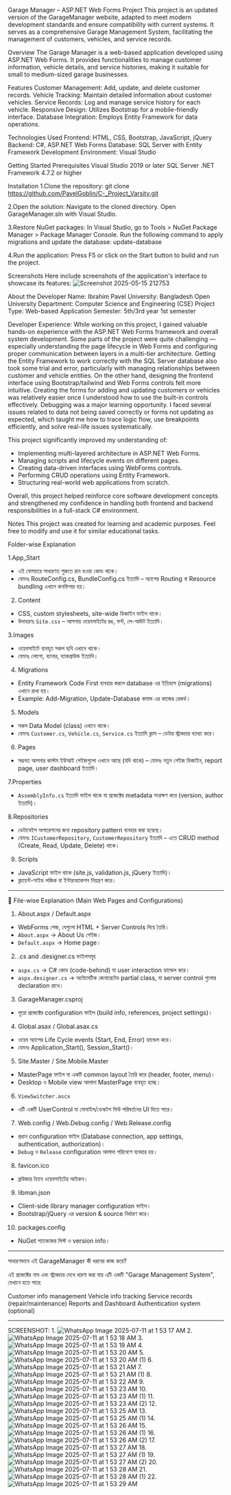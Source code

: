 Garage Manager – ASP.NET Web Forms Project
This project is an updated version of the GarageManager website, adapted to meet modern development standards and ensure compatibility with current systems. It serves as a comprehensive Garage Management System, facilitating the management of customers, vehicles, and service records.


Overview
The Garage Manager is a web-based application developed using ASP.NET Web Forms. It provides functionalities to manage customer information, vehicle details, and service histories, making it suitable for small to medium-sized garage businesses.



Features
Customer Management: Add, update, and delete customer records.
Vehicle Tracking: Maintain detailed information about customer vehicles.
Service Records: Log and manage service history for each vehicle.
Responsive Design: Utilizes Bootstrap for a mobile-friendly interface.
Database Integration: Employs Entity Framework for data operations.



Technologies Used
Frontend: HTML, CSS, Bootstrap, JavaScript, jQuery
Backend: C#, ASP.NET Web Forms
Database: SQL Server with Entity Framework
Development Environment: Visual Studio



Getting Started
Prerequisites
Visual Studio 2019 or later
SQL Server
.NET Framework 4.7.2 or higher







Installation
1.Clone the repository:
git clone https://github.com/PavelGoblin/C-_Project_Varsity.git

2.Open the solution:
Navigate to the cloned directory.
Open GarageManager.sln with Visual Studio.

3.Restore NuGet packages:
In Visual Studio, go to Tools > NuGet Package Manager > Package Manager Console.
Run the following command to apply migrations and update the database:
update-database

4.Run the application:
Press F5 or click on the Start button to build and run the project.









Screenshots
Here include screenshots of the application's interface  to showcase its features:
![Screenshot 2025-05-15 212753](https://github.com/user-attachments/assets/dd7ec132-f11c-4199-a814-34d3baa1982b)





About the Developer
Name: Ibrahim Pavel
University: Bangladesh Open University
Department: Computer Science and Engineering (CSE)
Project Type: Web-based Application
Semester: 5th/3rd year 1st semester






Developer Experience:
While working on this project, I gained valuable hands-on experience with the ASP.NET Web Forms framework and overall system development.
Some parts of the project were quite challenging — especially understanding the page lifecycle in Web Forms and configuring proper communication between layers in a multi-tier architecture. Getting the Entity Framework to work correctly with the SQL Server database also took some trial and error, particularly with managing relationships between customer and vehicle entities.
On the other hand, designing the frontend interface using Bootstrap/tailwind and Web Forms controls felt more intuitive. Creating the forms for adding and updating customers or vehicles was relatively easier once I understood how to use the built-in controls effectively.
Debugging was a major learning opportunity. I faced several issues related to data not being saved correctly or forms not updating as expected, which taught me how to trace logic flow, use breakpoints efficiently, and solve real-life issues systematically.

This project significantly improved my understanding of:

- Implementing multi-layered architecture in ASP.NET Web Forms.
- Managing scripts and lifecycle events on different pages.
- Creating data-driven interfaces using WebForms controls.
- Performing CRUD operations using Entity Framework.
- Structuring real-world web applications from scratch.

Overall, this project helped reinforce core software development concepts and strengthened my confidence in handling both frontend and backend responsibilities in a full-stack C# environment.






Notes
This project was created for learning and academic purposes. Feel free to modify and use it for similar educational tasks.



Folder-wise Explanation

1.App_Start

* এই ফোল্ডারে সাধারণত শুরুতে রান হওয়া কোড থাকে।
* যেমনঃ RouteConfig.cs, BundleConfig.cs ইত্যাদি – অ্যাপের Routing বা Resource bundling এখানে কনফিগার হয়।

2. Content

* CSS, custom stylesheets, site-wide ডিজাইন ফাইল থাকে।
* উদাহরণঃ `Site.css` – আপনার ওয়েবসাইটের রঙ, ফন্ট, লে-আউট ইত্যাদি।

3.Images

* ওয়েবসাইটে ব্যবহৃত সকল ছবি এখানে থাকে।
* যেমনঃ লোগো, ব্যানার, ব্যাকগ্রাউন্ড ইত্যাদি।

 4. Migrations

* Entity Framework Code First ব্যবহার করলে database এর ইতিহাস (migrations) এখানে রাখা হয়।
* Example: Add-Migration, Update-Database কমান্ড এর কাজের রেকর্ড।

5. Models

* সকল Data Model (class) এখানে থাকে।
* যেমনঃ `Customer.cs`, `Vehicle.cs`, `Service.cs` ইত্যাদি ক্লাস – ডেটার স্ট্রাকচার ব্যাখ্যা করে।

6. Pages

* সম্ভবত আপনার কাস্টম ইউআই পেইজগুলো এখানে আছে (যদি থাকে) – যেমনঃ নতুন পেইজ ডিজাইন, report page, user dashboard ইত্যাদি।

7.Properties

* `AssemblyInfo.cs` ইত্যাদি ফাইল থাকে যা প্রজেক্টের metadata সংরক্ষণ করে (version, author ইত্যাদি)।

8.Repositories

* ডেটাবেইস অপারেশনের জন্য repository pattern ব্যবহার করা হয়েছে।
* যেমনঃ `ICustomerRepository`, `CustomerRepository` ইত্যাদি – এতে CRUD method (Create, Read, Update, Delete) থাকে।

9. Scripts

* JavaScript ফাইল থাকে (site.js, validation.js, jQuery ইত্যাদি)।
* ক্লায়েন্ট-সাইড লজিক বা ইন্টারঅ্যাকশন নিয়ন্ত্রণ করে।

---

📄 File-wise Explanation (Main Web Pages and Configurations)

  1)   About.aspx / Default.aspx

* WebForms পেজ, যেগুলো HTML + Server Controls দিয়ে তৈরি।
* `About.aspx` → About Us পেইজ।
* `Default.aspx` → Home page।

2)    .cs and .designer.cs ফাইলসমূহ

* `aspx.cs` → C# কোড (code-behind) যা user interaction হ্যান্ডেল করে।
* `aspx.designer.cs` → অটোমেটিক জেনারেটেড partial class, যা server control গুলোর declaration রাখে।

3)    GarageManager.csproj

* পুরো প্রজেক্টের configuration ফাইল (build info, references, project settings)।

4)   Global.asax / Global.asax.cs

* ওয়েব অ্যাপের Life Cycle events (Start, End, Error) হ্যান্ডেল করে।
* যেমনঃ Application\_Start(), Session\_Start()।

5)  Site.Master / Site.Mobile.Master

* MasterPage ফাইল যা একটি common layout তৈরি করে (header, footer, menu)।
* Desktop ও Mobile view আলাদা MasterPage ব্যবহৃত হচ্ছে।

6)     ViewSwitcher.ascx

* এটি একটি UserControl যা মোবাইল/ডেস্কটপ ভিউ পরিবর্তনের UI দিতে পারে।

7)    Web.config / Web.Debug.config / Web.Release.config

* প্রধান configuration ফাইল (Database connection, app settings, authentication, authorization)।
* `Debug` ও `Release` configuration আলাদা পরিবেশে ব্যবহার হয়।

8)   favicon.ico

* ব্রাউজার ট্যাবে ওয়েবসাইটের আইকন।

9)   libman.json

* Client-side library manager configuration ফাইল।
* Bootstrap/jQuery এর version & source নির্ধারণ করে।

10)   packages.config

* NuGet প্যাকেজের লিস্ট ও version info।

---

সাধারণভাবে এই GarageManager কী ধরনের কাজ করে?

এই প্রজেক্টের নাম এবং স্ট্রাকচার দেখে ধারণা করা যায় এটি একটি "Garage Management System", যেখানে হতে পারে:

Customer info management
Vehicle info tracking
Service records (repair/maintenance)
Reports and Dashboard
Authentication system (optional)

---




SCREENSHOT:
1.
![WhatsApp Image 2025-07-11 at 1 53 17 AM](https://github.com/user-attachments/assets/72dda45c-49d7-4994-80eb-b28570dbbc04)
2.
![WhatsApp Image 2025-07-11 at 1 53 18 AM](https://github.com/user-attachments/assets/62e3ecb3-7fbb-448c-a9b4-d4d9468b1d69)
3.
![WhatsApp Image 2025-07-11 at 1 53 19 AM](https://github.com/user-attachments/assets/fad812a9-be82-4aa6-9881-7a7df500c6de)
4.
![WhatsApp Image 2025-07-11 at 1 53 20 AM](https://github.com/user-attachments/assets/e5363004-83ef-4549-b570-42592d52c699)
5.
![WhatsApp Image 2025-07-11 at 1 53 20 AM (1)](https://github.com/user-attachments/assets/d4368128-f158-47aa-b53f-7f0f85cdb49f)
6.
![WhatsApp Image 2025-07-11 at 1 53 21 AM](https://github.com/user-attachments/assets/e9b83c30-da42-4257-8b43-b02615d4a2fa)
7.
![WhatsApp Image 2025-07-11 at 1 53 21 AM (1)](https://github.com/user-attachments/assets/14e8ebde-8944-410e-aaf9-0f93f6063a42)
8.
![WhatsApp Image 2025-07-11 at 1 53 22 AM](https://github.com/user-attachments/assets/aaddcda3-b30b-47ad-b833-6b414e350fd0)
9.
![WhatsApp Image 2025-07-11 at 1 53 23 AM](https://github.com/user-attachments/assets/d30b047f-03e9-4aa6-b6e4-ad48ceb5baf3)
10.
![WhatsApp Image 2025-07-11 at 1 53 23 AM (1)](https://github.com/user-attachments/assets/5c067bdd-1438-417a-a26d-40d628d90c47)
11.
![WhatsApp Image 2025-07-11 at 1 53 23 AM (2)](https://github.com/user-attachments/assets/154230cd-dcfc-4616-9473-043eb3b8db0b)
12.
![WhatsApp Image 2025-07-11 at 1 53 25 AM](https://github.com/user-attachments/assets/bb7b5e8b-d184-4f52-9f1e-da5515039317)
13.
![WhatsApp Image 2025-07-11 at 1 53 25 AM (1)](https://github.com/user-attachments/assets/eadb853e-81d3-4165-8b5f-3f0b9dc0db32)
14.
![WhatsApp Image 2025-07-11 at 1 53 26 AM](https://github.com/user-attachments/assets/3c64b69f-c8b8-41ab-91cb-cb8edc7a92ce)
15.
![WhatsApp Image 2025-07-11 at 1 53 26 AM (1)](https://github.com/user-attachments/assets/4d0f7cd4-3d80-4e1e-a0b9-6e4e77b86891)
16.
![WhatsApp Image 2025-07-11 at 1 53 26 AM (2)](https://github.com/user-attachments/assets/9ac9d3ea-af4a-49ec-9e33-e66d5c060eef)
17.
![WhatsApp Image 2025-07-11 at 1 53 27 AM](https://github.com/user-attachments/assets/3e7fdfb0-ba3a-4a81-96f2-826f918beb64)
18.
![WhatsApp Image 2025-07-11 at 1 53 27 AM (1)](https://github.com/user-attachments/assets/24bed401-e61a-4402-93cc-e40dac089a88)
19.
![WhatsApp Image 2025-07-11 at 1 53 27 AM (2)](https://github.com/user-attachments/assets/c5665f83-9384-4d3e-a416-672aa54cc8c2)
20.
![WhatsApp Image 2025-07-11 at 1 53 28 AM](https://github.com/user-attachments/assets/862b1d68-c2ae-4d2d-a33a-2f6b2a46452b)
21.
![WhatsApp Image 2025-07-11 at 1 53 28 AM (1)](https://github.com/user-attachments/assets/97443363-9081-4c95-81c3-d5b6eceb50d0)
22.
![WhatsApp Image 2025-07-11 at 1 53 29 AM](https://github.com/user-attachments/assets/377e0398-5826-4cda-8577-6ea2e3ab18ff)






























